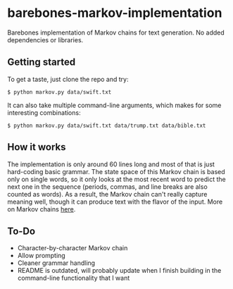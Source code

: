 # barebones-markov-implementation
Barebones implementation of Markov chains for text generation.
No added dependencies or libraries.
## Getting started
To get a taste, just clone the repo and try:
```
$ python markov.py data/swift.txt
```
It can also take multiple command-line arguments, which makes for some interesting combinations:
```
$ python markov.py data/swift.txt data/trump.txt data/bible.txt
```
## How it works
The implementation is only around 60 lines long and most of that is just hard-coding basic grammar. The state space of this Markov chain is based only on single words, so it only looks at the most recent word to predict the next one in the sequence (periods, commas, and line breaks are also counted as words). As a result, the Markov chain can't really capture meaning well, though it can produce text with the flavor of the input. More on Markov chains [here](https://en.wikipedia.org/wiki/Markov_chain).
## To-Do
* Character-by-character Markov chain
* Allow prompting
* Cleaner grammar handling
* README is outdated, will probably update when I finish building in the command-line functionality that I want
